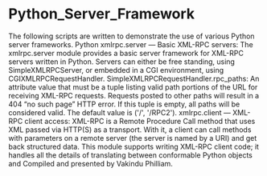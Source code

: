 # Python_Server_Framework
The following scripts are written to demonstrate the use of various Python server frameworks. Python xmlrpc.server — Basic XML-RPC servers: The xmlrpc.server module provides a basic server framework for XML-RPC servers written in Python. Servers can either be free standing, using SimpleXMLRPCServer, or embedded in a CGI environment, using CGIXMLRPCRequestHandler. SimpleXMLRPCRequestHandler.rpc_paths: An attribute value that must be a tuple listing valid path portions of the URL for receiving XML-RPC requests. Requests posted to other paths will result in a 404 “no such page” HTTP error. If this tuple is empty, all paths will be considered valid. The default value is ('/', '/RPC2'). xmlrpc.client — XML-RPC client access: XML-RPC is a Remote Procedure Call method that uses XML passed via HTTP(S) as a transport. With it, a client can call methods with parameters on a remote server (the server is named by a URI) and get back structured data. This module supports writing XML-RPC client code; it handles all the details of translating between conformable Python objects and Compiled and presented by Vakindu Philliam.
